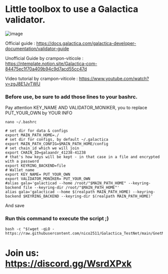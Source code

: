 # Little toolbox to use a Galactica validator.

![image](https://github.com/nico2511/Galactica_TestNet/assets/62502164/a6f280de-2d86-49ae-859e-2d4abc50c94a)


Official guide : https://docs.galactica.com/galactica-developer-documentation/validator-guide

Unofficial Guide by crampon-viticole : https://ntemplate.notion.site/Galactica-com-84475ec1f70a409b94c9d7acd55cc47d

Video tutorial by crampon-viticole : https://www.youtube.com/watch?v=zgJ8E1JvTWU

### Before use, be sure to add those lines to your bashrc. 

Pay attention KEY_NAME AND VALIDATOR_MONIKER, you to replace PUT_YOUR_OWN by YOUR INFO

```
nano ~/.bashrc
```

```
# set dir for data & configs
export MAIN_PATH_HOME=./
# set dir for configs, by default ~/.galactica
export MAIN_PATH_CONFIG=$MAIN_PATH_HOME/config
# set chain_id which we will join
export CHAIN_ID=galaandr_41238-41238
# that's how keys will be kept - in that case in a file and encrypted with a password
export KEYRING_BACKEND=file
# Wallet name
export KEY_NAME= PUT_YOUR_OWN
export VALIDATOR_MONIKER= PUT_YOUR_OWN
#alias gala='galacticad --home /root/"$MAIN_PATH_HOME" --keyring-backend file --keyring-dir /root/"$MAIN_PATH_HOME"'
alias gala='galacticad --home $(realpath MAIN_PATH_HOME) --keyring-backend $KEYRING_BACKEND --keyring-dir $(realpath MAIN_PATH_HOME)'
```

And save 

### Run this command to execute the script ;)
```
bash -c "$(wget -qLO - https://raw.githubusercontent.com/nico2511/Galactica_TestNet/main/GnetMenu.sh)"
```

# Join us: https://discord.gg/WsrdXPxk

